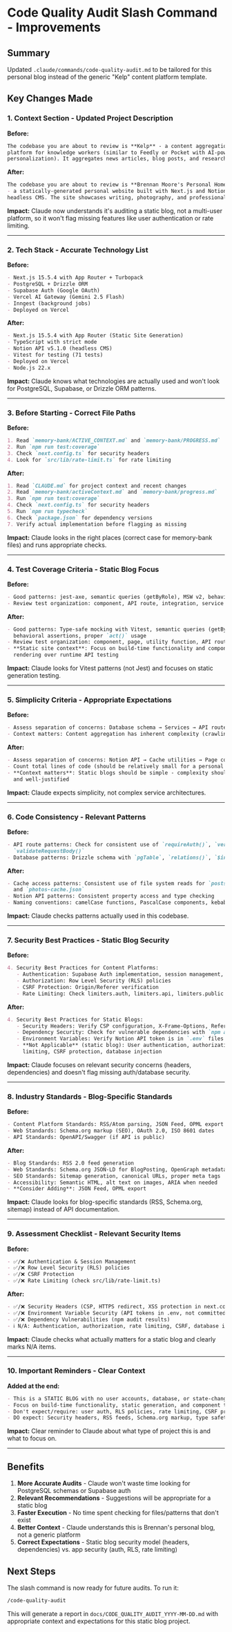 # Code Quality Audit Slash Command - Improvements

## Summary

Updated `.claude/commands/code-quality-audit.md` to be tailored for this personal blog instead of the generic "Kelp" content platform template.

## Key Changes Made

### 1. **Context Section** - Updated Project Description

**Before:**
```markdown
The codebase you are about to review is **Kelp** - a content aggregation
platform for knowledge workers (similar to Feedly or Pocket with AI-powered
personalization). It aggregates news articles, blog posts, and research papers...
```

**After:**
```markdown
The codebase you are about to review is **Brennan Moore's Personal Homepage/Blog**
- a statically-generated personal website built with Next.js and Notion as a
headless CMS. The site showcases writing, photography, and professional work history.
```

**Impact:** Claude now understands it's auditing a static blog, not a multi-user platform, so it won't flag missing features like user authentication or rate limiting.

---

### 2. **Tech Stack** - Accurate Technology List

**Before:**
```markdown
- Next.js 15.5.4 with App Router + Turbopack
- PostgreSQL + Drizzle ORM
- Supabase Auth (Google OAuth)
- Vercel AI Gateway (Gemini 2.5 Flash)
- Inngest (background jobs)
- Deployed on Vercel
```

**After:**
```markdown
- Next.js 15.5.4 with App Router (Static Site Generation)
- TypeScript with strict mode
- Notion API v5.1.0 (headless CMS)
- Vitest for testing (71 tests)
- Deployed on Vercel
- Node.js 22.x
```

**Impact:** Claude knows what technologies are actually used and won't look for PostgreSQL, Supabase, or Drizzle ORM patterns.

---

### 3. **Before Starting** - Correct File Paths

**Before:**
```markdown
1. Read `memory-bank/ACTIVE_CONTEXT.md` and `memory-bank/PROGRESS.md`
2. Run `npm run test:coverage`
3. Check `next.config.ts` for security headers
4. Look for `src/lib/rate-limit.ts` for rate limiting
```

**After:**
```markdown
1. Read `CLAUDE.md` for project context and recent changes
2. Read `memory-bank/activeContext.md` and `memory-bank/progress.md`
3. Run `npm run test:coverage`
4. Check `next.config.ts` for security headers
5. Run `npm run typecheck`
6. Check `package.json` for dependency versions
7. Verify actual implementation before flagging as missing
```

**Impact:** Claude looks in the right places (correct case for memory-bank files) and runs appropriate checks.

---

### 4. **Test Coverage Criteria** - Static Blog Focus

**Before:**
```markdown
- Good patterns: jest-axe, semantic queries (getByRole), MSW v2, behavioral assertions
- Review test organization: component, API route, integration, service layer coverage
```

**After:**
```markdown
- Good patterns: Type-safe mocking with Vitest, semantic queries (getByRole),
  behavioral assertions, proper `act()` usage
- Review test organization: component, page, utility function, API route coverage
- **Static site context**: Focus on build-time functionality and component
  rendering over runtime API testing
```

**Impact:** Claude looks for Vitest patterns (not Jest) and focuses on static generation testing.

---

### 5. **Simplicity Criteria** - Appropriate Expectations

**Before:**
```markdown
- Assess separation of concerns: Database schema → Services → API routes → Components
- Context matters: Content aggregation has inherent complexity (crawling, AI, personalization)
```

**After:**
```markdown
- Assess separation of concerns: Notion API → Cache utilities → Page components → UI components
- Count total lines of code (should be relatively small for a personal blog)
- **Context matters**: Static blogs should be simple - complexity should be minimal
  and well-justified
```

**Impact:** Claude expects simplicity, not complex service architectures.

---

### 6. **Code Consistency** - Relevant Patterns

**Before:**
```markdown
- API route patterns: Check for consistent use of `requireAuth()`, `verifyOrigin()`,
  `validateRequestBody()`
- Database patterns: Drizzle schema with `pgTable`, `relations()`, `$inferSelect`
```

**After:**
```markdown
- Cache access patterns: Consistent use of file system reads for `posts-cache.json`
  and `photos-cache.json`
- Notion API patterns: Consistent property access and type checking
- Naming conventions: camelCase functions, PascalCase components, kebab-case files
```

**Impact:** Claude checks patterns actually used in this codebase.

---

### 7. **Security Best Practices** - Static Blog Security

**Before:**
```markdown
4. Security Best Practices for Content Platforms:
   - Authentication: Supabase Auth implementation, session management, OAuth flows
   - Authorization: Row Level Security (RLS) policies
   - CSRF Protection: Origin/Referer verification
   - Rate Limiting: Check limiters.auth, limiters.api, limiters.public usage
```

**After:**
```markdown
4. Security Best Practices for Static Blogs:
   - Security Headers: Verify CSP configuration, X-Frame-Options, Referrer-Policy
   - Dependency Security: Check for vulnerable dependencies with `npm audit`
   - Environment Variables: Verify Notion API token is in `.env` files
   - **Not Applicable** (static blog): User authentication, authorization, rate
     limiting, CSRF protection, database injection
```

**Impact:** Claude focuses on relevant security concerns (headers, dependencies) and doesn't flag missing auth/database security.

---

### 8. **Industry Standards** - Blog-Specific Standards

**Before:**
```markdown
- Content Platform Standards: RSS/Atom parsing, JSON Feed, OPML export
- Web Standards: Schema.org markup (SEO), OAuth 2.0, ISO 8601 dates
- API Standards: OpenAPI/Swagger (if API is public)
```

**After:**
```markdown
- Blog Standards: RSS 2.0 feed generation
- Web Standards: Schema.org JSON-LD for BlogPosting, OpenGraph metadata, Twitter Cards
- SEO Standards: Sitemap generation, canonical URLs, proper meta tags
- Accessibility: Semantic HTML, alt text on images, ARIA when needed
- **Consider Adding**: JSON Feed, OPML export
```

**Impact:** Claude looks for blog-specific standards (RSS, Schema.org, sitemap) instead of API documentation.

---

### 9. **Assessment Checklist** - Relevant Security Items

**Before:**
```markdown
- ✅/❌ Authentication & Session Management
- ✅/❌ Row Level Security (RLS) policies
- ✅/❌ CSRF Protection
- ✅/❌ Rate Limiting (check src/lib/rate-limit.ts)
```

**After:**
```markdown
- ✅/❌ Security Headers (CSP, HTTPS redirect, XSS protection in next.config.ts)
- ✅/❌ Environment Variable Security (API tokens in .env, not committed)
- ✅/❌ Dependency Vulnerabilities (npm audit results)
- ℹ️ N/A: Authentication, authorization, rate limiting, CSRF, database injection
```

**Impact:** Claude checks what actually matters for a static blog and clearly marks N/A items.

---

### 10. **Important Reminders** - Clear Context

**Added at the end:**
```markdown
- This is a STATIC BLOG with no user accounts, database, or state-changing operations
- Focus on build-time functionality, static generation, and component testing
- Don't expect/require: user auth, RLS policies, rate limiting, CSRF protection
- DO expect: Security headers, RSS feeds, Schema.org markup, type safety, test quality
```

**Impact:** Clear reminder to Claude about what type of project this is and what to focus on.

---

## Benefits

1. **More Accurate Audits** - Claude won't waste time looking for PostgreSQL schemas or Supabase auth
2. **Relevant Recommendations** - Suggestions will be appropriate for a static blog
3. **Faster Execution** - No time spent checking for files/patterns that don't exist
4. **Better Context** - Claude understands this is Brennan's personal blog, not a generic platform
5. **Correct Expectations** - Static blog security model (headers, dependencies) vs. app security (auth, RLS, rate limiting)

## Next Steps

The slash command is now ready for future audits. To run it:

```bash
/code-quality-audit
```

This will generate a report in `docs/CODE_QUALITY_AUDIT_YYYY-MM-DD.md` with appropriate context and expectations for this static blog project.
